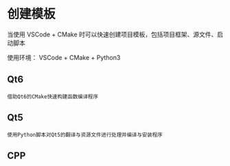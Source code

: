 # 创建模板
当使用 VSCode + CMake 时可以快速创建项目模板，包括项目框架、源文件、启动脚本

使用环境： VSCode + CMake + Python3

## Qt6
~~~
借助Qt6的CMake快速构建函数编译程序
~~~

## Qt5
~~~
使用Python脚本对Qt5的翻译与资源文件进行处理并编译与安装程序
~~~

## CPP
~~~

~~~